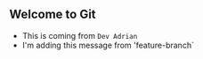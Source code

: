 ## Welcome to Git

- This is coming from `Dev Adrian`
- I'm adding this message from 'feature-branch`


